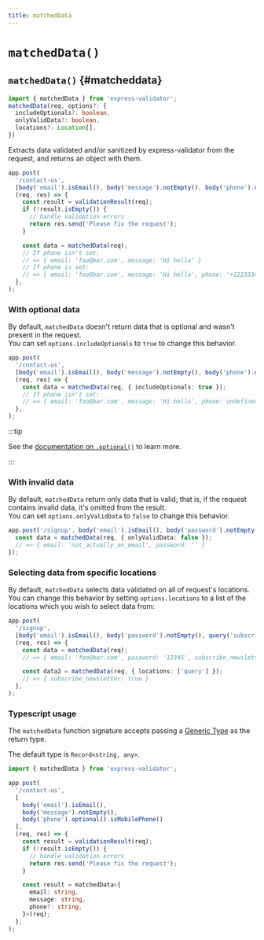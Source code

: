 ```yaml
---
title: matchedData
---
```


# `matchedData()`

## `matchedData()` {#matcheddata}

```ts
import { matchedData } from 'express-validator';
matchedData(req, options?: {
  includeOptionals?: boolean,
  onlyValidData?: boolean,
  locations?: Location[],
})
```

Extracts data validated and/or sanitized by express-validator from the request, and returns an object
with them.

```ts
app.post(
  '/contact-us',
  [body('email').isEmail(), body('message').notEmpty(), body('phone').optional().isMobilePhone()],
  (req, res) => {
    const result = validationResult(req);
    if (!result.isEmpty()) {
      // handle validation errors
      return res.send('Please fix the request');
    }

    const data = matchedData(req);
    // If phone isn't set:
    // => { email: 'foo@bar.com', message: 'Hi hello' }
    // If phone is set:
    // => { email: 'foo@bar.com', message: 'Hi hello', phone: '+1223334444' }
  },
);
```

### With optional data

By default, `matchedData` doesn't return data that is optional and wasn't present in the request.<br/>
You can set `options.includeOptionals` to `true` to change this behavior.

```ts
app.post(
  '/contact-us',
  [body('email').isEmail(), body('message').notEmpty(), body('phone').optional().isMobilePhone()],
  (req, res) => {
    const data = matchedData(req, { includeOptionals: true });
    // If phone isn't set:
    // => { email: 'foo@bar.com', message: 'Hi hello', phone: undefined }
  },
);
```

:::tip

See the [documentation on `.optional()`](./validation-chain.md#optional) to learn more.

:::

### With invalid data

By default, `matchedData` return only data that is valid; that is, if the request contains invalid data,
it's omitted from the result.<br/>
You can set `options.onlyValidData` to `false` to change this behavior.

```ts
app.post('/signup', body('email').isEmail(), body('password').notEmpty(), (req, res) => {
  const data = matchedData(req, { onlyValidData: false });
  // => { email: 'not_actually_an_email', password: '' }
});
```

### Selecting data from specific locations

By default, `matchedData` selects data validated on all of request's locations.
You can change this behavior by setting `options.locations` to a list of the locations which you wish
to select data from:

```ts
app.post(
  '/signup',
  [body('email').isEmail(), body('password').notEmpty(), query('subscribe_newsletter').isBoolean()],
  (req, res) => {
    const data = matchedData(req);
    // => { email: 'foo@bar.com', password: '12345', subscribe_newsletter: true }

    const data2 = matchedData(req, { locations: ['query'] });
    // => { subscribe_newsletter: true }
  },
);
```

### Typescript usage

The `matchedData` function signature accepts passing a [Generic Type](https://www.typescriptlang.org/docs/handbook/2/generics.html) as the return type.

The default type is `Record<string, any>`.

```ts
import { matchedData } from 'express-validator';

app.post(
  '/contact-us',
  [
    body('email').isEmail(),
    body('message').notEmpty(),
    body('phone').optional().isMobilePhone()
  ],
  (req, res) => {
    const result = validationResult(req);
    if (!result.isEmpty()) {
      // handle validation errors
      return res.send('Please fix the request');
    }

    const result = matchedData<{
      email: string,
      message: string, 
      phone?: string,
    }>(req);
  },
);
```

